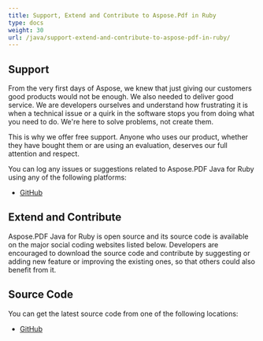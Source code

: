```yaml
---
title: Support, Extend and Contribute to Aspose.Pdf in Ruby
type: docs
weight: 30
url: /java/support-extend-and-contribute-to-aspose-pdf-in-ruby/
---
```


## **Support**
From the very first days of Aspose, we knew that just giving our customers good products would not be enough. We also needed to deliver good service. We are developers ourselves and understand how frustrating it is when a technical issue or a quirk in the software stops you from doing what you need to do. We're here to solve problems, not create them.

This is why we offer free support. Anyone who uses our product, whether they have bought them or are using an evaluation, deserves our full attention and respect.

You can log any issues or suggestions related to Aspose.PDF Java for Ruby using any of the following platforms:

- [GitHub](https://github.com/aspose-pdf/Aspose.PDF-for-Java/issues)
## **Extend and Contribute**
Aspose.PDF Java for Ruby is open source and its source code is available on the major social coding websites listed below. Developers are encouraged to download the source code and contribute by suggesting or adding new feature or improving the existing ones, so that others could also benefit from it.
## **Source Code**
You can get the latest source code from one of the following locations:

- [GitHub](https://github.com/aspose-pdf/Aspose.PDF-for-Java/tree/master/Plugins/Aspose_Pdf_Java_for_Ruby)
